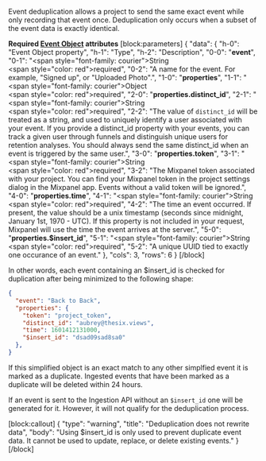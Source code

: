 Event deduplication allows a project to send the same exact event while only recording that event once.
Deduplication only occurs when a subset of the event data is exactly identical.

**Required [Event Object](doc:data-model#anatomy-of-an-event) attributes**
[block:parameters]
{
  "data": {
    "h-0": "Event Object property",
    "h-1": "Type",
    "h-2": "Description",
    "0-0": "**event**",
    "0-1": "<span style=\"font-family: courier\">String</span></br><span style=\"color: red\">required</span>",
    "0-2": "A name for the event. For example, \"Signed up\", or \"Uploaded Photo\".",
    "1-0": "**properties**",
    "1-1": "<span style=\"font-family: courier\">Object</span></br><span style=\"color: red\">required</span>",
    "2-0": "**properties.distinct_id**",
    "2-1": "<span style=\"font-family: courier\">String</span></br><span style=\"color: red\">required</span>",
    "2-2": "The value of `distinct_id` will be treated as a string, and used to uniquely identify a user associated with your event. If you provide a distinct_id property with your events, you can track a given user through funnels and distinguish unique users for retention analyses. You should always send the same distinct_id when an event is triggered by the same user.",
    "3-0": "**properties.token**",
    "3-1": "<span style=\"font-family: courier\">String</span></br><span style=\"color: red\">required</span>",
    "3-2": "The Mixpanel token associated with your project. You can find your Mixpanel token in the project settings dialog in the Mixpanel app. Events without a valid token will be ignored.",
    "4-0": "**properties.time**",
    "4-1": "<span style=\"font-family: courier\">String</span></br><span style=\"color: red\">required</span>",
    "4-2": "The time an event occurred. If present, the value should be a unix timestamp (seconds since midnight, January 1st, 1970 - UTC). If this property is not included in your request, Mixpanel will use the time the event arrives at the server.",
    "5-0": "**properties.$insert_id**",
    "5-1": "<span style=\"font-family: courier\">String</span></br><span style=\"color: red\">required</span>",
    "5-2": "A unique UUID tied to exactly one occurance of an event."
  },
  "cols": 3,
  "rows": 6
}
[/block]

In other words, each event containing an $insert_id is checked for duplication after being minimized to the following shape:

```json
{
  "event": "Back to Back",
  "properties": {
    "token": "project_token",
    "distinct_id": "aubrey@thesix.views",
    "time": 1601412131000,
    "$insert_id": "dsad09sad8sa0"
  },
}
```

If this simplified object is an exact match to any other simplfied event it is marked as a duplicate. Ingested events that have been marked as a duplicate will be deleted within 24 hours.

If an event is sent to the Ingestion API without an `$insert_id` one will be generated for it. However, it will not qualify for the deduplication process.

[block:callout]
{
  "type": "warning",
  "title": "Deduplication does not rewrite data",
  "body": "Using $insert_id is only used to prevent duplicate event data. It cannot be used to update, replace, or delete existing events."
}
[/block]
